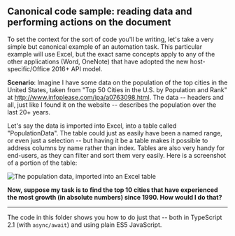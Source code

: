 ## Canonical code sample: reading data and performing actions on the document

To set the context for the sort of code you'll be writing, let's take a very simple but canonical example of an automation task.  This particular example will use Excel, but the exact same concepts apply to any of the other applications (Word, OneNote) that have adopted the new host-specific/Office 2016+ API model.

**Scenario**:  Imagine I have some data on the population of the top cities in the United States, taken from "Top 50 Cities in the U.S. by Population and Rank" at <http://www.infoplease.com/ipa/a0763098.html>.  The data -- headers and all, just like I found it on the website -- describes the population over the last 20+ years.

Let's say the data is imported into Excel, into a table called "PopulationData". The table could just as easily have been a named range, or even just a selection -- but having it be a table makes it possible to address columns by name rather than index.  Tables are also very handy for end-users, as they can filter and sort them very easily. Here is a screenshot of a portion of the table:

![The population data, imported into an Excel table](http://buildingofficeaddins.com/wp-content/uploads/Core-Concepts-Original-Population-Table-Partial.jpg)


**Now, suppose my task is to find the top 10 cities that have experienced the most growth (in absolute numbers) since 1990.  How would I do that?**

***

The code in this folder shows you how to do just that -- both in TypeScript 2.1 (with `async/await`) and using plain ES5 JavaScript.
